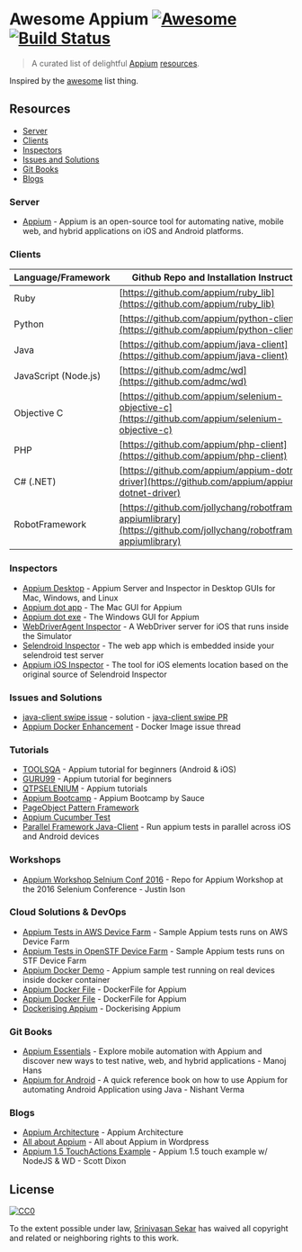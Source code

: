 # Awesome Appium [![Awesome](https://cdn.rawgit.com/sindresorhus/awesome/d7305f38d29fed78fa85652e3a63e154dd8e8829/media/badge.svg)](https://github.com/sindresorhus/awesome) [![Build Status](https://travis-ci.org/SrinivasanTarget/awesome-appium.svg?branch=master)](https://travis-ci.org/SrinivasanTarget/awesome-appium)

> A curated list of delightful [Appium](http://appium.io/) [resources](#resources).

Inspired by the [awesome](https://github.com/sindresorhus/awesome) list thing.

## Resources

- [Server](#server)
- [Clients](#clients)
- [Inspectors](#inspectors)
- [Issues and Solutions](#issuesandsolutions)
- [Git Books](#gitbooks)
- [Blogs](#blogs)

### Server
- [Appium](https://github.com/appium/appium/blob/master/docs/en/about-appium/intro.md) - Appium is an open-source tool for automating native, mobile web, and hybrid applications on iOS and Android platforms.

### Clients
Language/Framework | Github Repo and Installation Instructions |
----- | ----- |
Ruby | [https://github.com/appium/ruby_lib](https://github.com/appium/ruby_lib)
Python | [https://github.com/appium/python-client](https://github.com/appium/python-client)
Java | [https://github.com/appium/java-client](https://github.com/appium/java-client)
JavaScript (Node.js) | [https://github.com/admc/wd](https://github.com/admc/wd)
Objective C | [https://github.com/appium/selenium-objective-c](https://github.com/appium/selenium-objective-c)
PHP | [https://github.com/appium/php-client](https://github.com/appium/php-client)
C# (.NET) | [https://github.com/appium/appium-dotnet-driver](https://github.com/appium/appium-dotnet-driver)
RobotFramework | [https://github.com/jollychang/robotframework-appiumlibrary](https://github.com/jollychang/robotframework-appiumlibrary)

### Inspectors
- [Appium Desktop](https://github.com/appium/appium-desktop) - Appium Server and Inspector in Desktop GUIs for Mac, Windows, and Linux
- [Appium dot app](https://bitbucket.org/appium/appium.app/downloads/) - The Mac GUI for Appium
- [Appium dot exe](https://bitbucket.org/appium/appium.app/downloads/) - The Windows GUI for Appium
- [WebDriverAgent Inspector](https://github.com/facebook/WebDriverAgent/wiki/Starting-WebDriverAgent) - A WebDriver server for iOS that runs inside the Simulator
- [Selendroid Inspector](http://selendroid.io/inspector.html) - The web app which is embedded inside your selendroid test server
- [Appium iOS Inspector](https://github.com/mykola-mokhnach/Appium-iOS-Inspector) - The tool for iOS elements location based on the original source of Selendroid Inspector

### Issues and Solutions
- [java-client swipe issue](https://github.com/appium/java-client/issues/350) - solution - [java-client swipe PR](https://github.com/appium/java-client/pull/357)
- [Appium Docker Enhancement](https://github.com/appium/tutorial/issues/11) - Docker Image issue thread

### Tutorials
- [TOOLSQA](http://toolsqa.com/mobile-automation/appium/appium-tutorial/) - Appium tutorial for beginners (Android & iOS)
- [GURU99](http://www.guru99.com/introduction-to-appium.html) - Appium tutorial for beginners
- [QTPSELENIUM](http://qtpselenium.com/home/course/training/mobile-automation-appium-tutorial) - Appium tutorials
- [Appium Bootcamp](https://saucelabs.com/resources/articles/appium-bootcamp-chapter-1) - Appium Bootcamp by Sauce
- [PageObject Pattern Framework](https://github.com/saikrishna321/PageObjectPatternAppium)
- [Appium Cucumber Test](https://github.com/priyankshah217/AppiumCucumberTest)
- [Parallel Framework Java-Client](https://github.com/saikrishna321/AppiumTestDistribution) - Run appium tests in parallel across iOS and Android devices

### Workshops
- [Appium Workshop Selnium Conf 2016](https://github.com/isonic1/appium-workshop) - Repo for Appium Workshop at the 2016 Selenium Conference - Justin Ison 

### Cloud Solutions & DevOps
- [Appium Tests in AWS Device Farm](https://github.com/awslabs/aws-device-farm-appium-tests-for-sample-app) - Sample Appium tests runs on AWS Device Farm
- [Appium Tests in OpenSTF Device Farm](https://github.com/openstf/stf-appium-example) - Sample Appium tests runs on STF Device Farm
- [Appium Docker Demo](https://github.com/vbanthia/appium-docker-demo) - Appium sample test running on real devices inside docker container
- [Appium Docker File](https://github.com/aluedeke/appium-android) - DockerFile for Appium
- [Appium Docker File](https://github.com/softsam/docker-appium) - DockerFile for Appium
- [Dockerising Appium](http://shashikantjagtap.net/dockerising-appium-talk-at-appium-london-meetup/) - Dockerising Appium

### Git Books
- [Appium Essentials](https://www.packtpub.com/application-development/appium-essentials/?utm_source=POD&utm_medium=referral&utm_campaign=1784392480) - Explore mobile automation with Appium and discover new ways to test native, web, and hybrid applications - Manoj Hans
- [Appium for Android](https://www.gitbook.com/book/nishantverma/appium-for-android) - A quick reference book on how to use Appium for automating Android Application using Java - Nishant Verma

 ### Blogs
 - [Appium Architecture](http://www.3pillarglobal.com/insights/appium-a-cross-browser-mobile-automation-tool) - Appium Architecture
 - [All about Appium](https://en.wordpress.com/tag/appium/) - All about Appium in Wordpress
 - [Appium 1.5 TouchActions Example](https://medium.com/@scottdixon/appium-touch-examples-w-nodejs-ios-wd-ee2b9956aab1#.ve06j03ic) - Appium 1.5 touch example w/ NodeJS & WD - Scott Dixon

## License

[![CC0](http://mirrors.creativecommons.org/presskit/buttons/88x31/svg/cc-zero.svg)](https://creativecommons.org/publicdomain/zero/1.0/)

To the extent possible under law, [Srinivasan Sekar](https://github.com/SrinivasanTarget) has waived all copyright and related or neighboring rights to this work.
